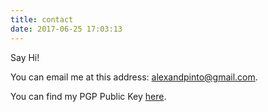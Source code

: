 ```yaml
---
title: contact
date: 2017-06-25 17:03:13
---
```


Say Hi!

You can email me at this address: <alexandpinto@gmail.com>.

You can find my PGP Public Key [here](http://pgp.mit.edu/pks/lookup?op=vindex&search=0x9AF095FE041961F2).
